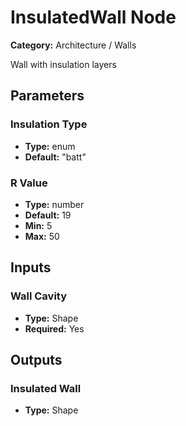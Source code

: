 
# InsulatedWall Node

**Category:** Architecture / Walls

Wall with insulation layers

## Parameters


### Insulation Type
- **Type:** enum
- **Default:** "batt"





### R Value
- **Type:** number
- **Default:** 19
- **Min:** 5
- **Max:** 50



## Inputs


### Wall Cavity
- **Type:** Shape
- **Required:** Yes



## Outputs


### Insulated Wall
- **Type:** Shape




